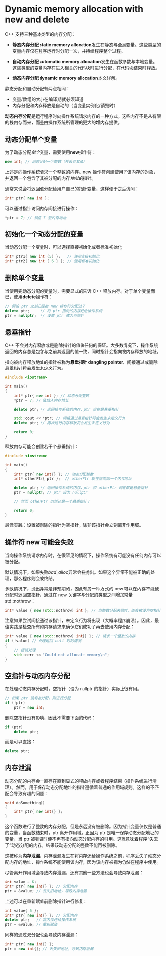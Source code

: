 # Dynamic memory allocation with new and delete

C++ 支持三种基本类型的内存分配：

- **静态内存分配 static memory allocation**发生在静态与全局变量。这些类型的变量内存仅在程序运行时分配一次，并持续程序整个过程。

- **自动内存分配 automatic memory allocation**发生在函数参数与本地变量。这些类型的变量内存在进入相关的代码块时进行分配，在代码块结束时释放。

- **动态内存分配 dynamic memory allocation**本文详解。

静态分配和自动分配有两点相同：

- 变量/数组的大小在编译期就必须知道
- 内存分配和内存释放是自动的（当变量实例化/销毁时）

**动态内存分配**是运行程序时向操作系统请求内存的一种方式。这些内存不是从有限的栈内存而来，而是由操作系统所管理的更大的**堆**内存提供。

## 动态分配单个变量

为了动态分配*单个*变量，需要使用**new**操作符：

```cpp
new int; // 动态分配一个整数（并丢弃其值）
```

上述是向操作系统请求一个整数的内存。new 操作符创建使用了该内存的对象，并返回一个包含了其被分配的内存*地址*的指针。

通常来说会将返回值分配给用户自己的指针变量，这样便于之后访问：

```cpp
int* ptr{ new int };
```

可以通过指针访问内存间接进行操作：

```cpp
*ptr = 7; // 赋值 7 至内存地址
```

## 初始化一个动态分配的变量

当动态分配一个变量时，可以选择直接初始化或者标准初始化：

```cpp
int* ptr1{ new int (5) };   // 使用直接初始化
int* ptr2{ new int { 6 } }; // 使用标准初始化
```

## 删除单个变量

当使用完动态分配的变量时，需要显式的告诉 C++ 释放内存。对于单个变量而已，使用**delete**操作符：

```cpp
// 假设 ptr 之前已经被 new 操作符分配过了
delete ptr;     // 将 ptr 指向的内存还给操作系统
ptr = nullptr;  // 设置 ptr 成为空指针
```

## 悬垂指针

C++ 不会对内存释放或是删除指针的值做任何的保证。大多数情况下，操作系统返回的内存总是包含与之前其返回的值一致，同时指针会指向被内存释放的地址。

指向被内存释放地址的指针被称为**悬垂指针 dangling pointer**。间接通过或删除悬垂指针将会发生未定义行为。

```cpp
#include <iostream>

int main()
{
    int* ptr{ new int }; // 动态分配整数
    *ptr = 7; // 值放入内存地址

    delete ptr; // 返回操作系统的内存，ptr 现在是悬垂指针

    std::cout << *ptr; // 间接通过悬垂指针将会发生未定义行为
    delete ptr; // 再次进行内存释放将会发生未定义行为

    return 0;
}
```

释放内存可能会创建若干个悬垂指针：

```cpp
#include <iostream>

int main()
{
    int* ptr{ new int{} }; // 动态分配整数
    int* otherPtr{ ptr };  // otherPtr 现在指向同一个内存地址

    delete ptr; // 返回操作系统的内存，ptr 和 otherPtr 现在都是悬垂指针
    ptr = nullptr; // ptr 设为 nullptr

    // 然而 otherPtr 仍然还是一个悬垂指针！

    return 0;
}
```

最佳实践：设置被删除的指针为空指针，除非该指针会立刻离开作用域。

## 操作符 new 可能会失败

当向操作系统请求内存时，在很罕见的情况下，操作系统有可能没有任何内存可以被分配。

默认情况下，如果失败*bad_alloc*异常会被抛出。如果这个异常不能被正确的处理，那么程序则会被终结。

多数情况下，抛出异常是非预期的，因此有另一种方式的 new 可以在内存不能被分配时返回空指针。通过在 new 关键字与分配的类型之间增加常量 std::nothrow：

```cpp
int* value { new (std::nothrow) int }; // 当整数分配失败时，值会被设为空指针
```

注意如果尝试间接通过该指针，未定义行为将出现（大概率程序崩溃）。因此，最佳实践是检查所有的内存请求来确保它们成功了再去使用内存分配：

```cpp
int* value { new (std::nothrow) int{} }; // 请求一个整数的内存
if (!value) // 处理返回 null 时的情况
{
    // 错误处理
    std::cerr << "Could not allocate memory\n";
}
```

## 空指针与动态内存分配

在处理动态内存分配时，空指针（设为 nullptr 的指针）实际上很有用。

```cpp
// 如果 ptr 没有被分配，则进行分配
if (!ptr)
    ptr = new int;
```

删除空指针没有影响，因此不需要下面的代码：

```cpp
if (ptr)
    delete ptr;
```

而是可以直接：

```cpp
delete ptr;
```

## 内存泄漏

动态分配的内存会一直存在直到显式的释放内存或者程序结束（操作系统进行清理）。然而，用于保存动态分配地址的指针遵循着普通的作用域规则。这样的不匹配会导致有趣的问题：

```cpp
void doSomething()
{
    int* ptr{ new int{} };
}
```

这个函数进行了整数的内存分配，但是永远没有被删除。因为指针变量仅仅是普通的变量，当函数结束时，ptr 离开作用域。正因为 ptr 是唯一保存动态分配地址的变量，当 ptr 被销毁时便不再有指向动态分配内存的引用。这就意味着程序“失去了”动态分配的内存。结果该动态分配的整数不能再被删除。

这被称为**内存泄漏**。内存泄漏发生在将内存还给操作系统之前，程序丢失了动态分配内存的地址，操作系统不能使用该内存，因为该内存被视为仍然在程序中使用。

尽管离开作用域会导致内存泄漏，还有其他一些方法也会导致内存泄漏：

```cpp
int value = 5;
int* ptr{ new int{} }; // 分配内存
ptr = &value; // 丢失旧地址，导致内存泄漏
```

上述可以在重新赋值前删除指针进行修复：

```cpp
int value{ 5 };
int* ptr{ new int{} }; // 分配内存
delete ptr;   // 将内存还给操作系统
ptr = &value; // 重新赋值
```

同样的通过双分配也会导致内存泄漏：

```cpp
int* ptr{ new int{} };
ptr = new int{}; // 丢失旧地址，导致内存泄漏
```
